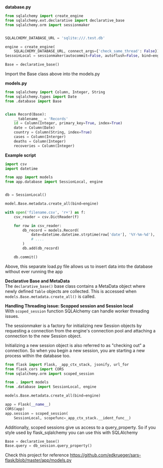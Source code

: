 **database.py**
```python
from sqlalchemy import create_engine
from sqlalchemy.ext.declarative import declarative_base
from sqlalchemy.orm import sessionmaker


SQLALCHEMY_DATABASE_URL = 'sqlite:///.test.db'

engine = create_engine(
    SQLALCHEMY_DATABASE_URL, connect_args={'check_same_thread': False})
SessoinLocal = sessionmaker(autocommit=False, autoflush=False, bind=engine)

Base = declarative_base()
```

Import the Base class above into the models.py

**models.py**
```python
from sqlalchemy import Column, Integer, String
from sqlalchemy.types import Date
from .database import Base


class Record(Base):
    __tablename__ = 'Records'
    id = Column(Integer, primary_key=True, index=True)
    date = Column(Date)
    country = Column(String, index=True)
    cases = Column(Interger)
    deaths = Column(Integer)
    recoveries = Column(Integer)

```


**Example script**

```python
import csv
import datetime

from app import models
from app.database import SessionLocal, engine


db = SessionLocal()

model.Base.metadata.create_all(bind=engine)

with open('filename.csv', 'r+') as f:
    csv_reader = csv.DictReader(f)

    for row in csv_reader:
        db_record = models.Record(
            date=datetime.datetime.strptime(row['date'], '%Y-%m-%d'),
            # ....
        )
        db.add(db_record)

    db.commit()
```

Above, this separate load.py file allows us to insert data into the database
without ever running the app  


**Declarative Base and MetaData**  
The `declarative_base()` base class contains a MetaData object where newly
defined `Table` objects are collected. This is accessed when
`models.Base.metadata.create_all()` is called.


**Handling Threading issue: Scopped session and Session local**  
With `scoped_session` function SQLAlchemy can handle worker threading issues.  

The sessionmaker is a factory for initializing new Session objects by
requesting a connection from the engine's connection pool and attaching a
connection to the new Session object.  

Initializing a new session object is also referred to as "checking out" a
connection. So when you begin a new session, you are starting a new process
within the database too.  

```python
from flask import Flask, _app_ctx_stack, jsonify, url_for
from flask_cors import CORS
from sqlalchemy.orm import scoped_session

from . import models
from .database import SessionLocal, engine

models.Base.metadata.create_all(bind=engine)

app = Flask(__name__)
CORS(app)
app.session = scoped_session(
    SessionLocal, scopefunc=_app_ctx_stack.__ident_func__)
```


Additionally, scoped sessions give us access to a query_property. So if you
style used by flask_sqlalchemy you can use this with SQLAlchemy  

```python
Base = declarative_base()
Base.query = db_session.query_property()
```  

Check this project for reference
https://github.com/edkrueger/sars-flask/blob/master/app/models.py

